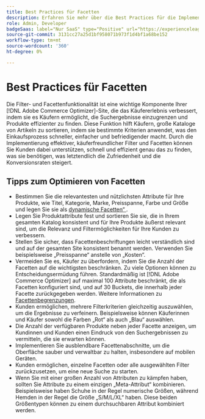 ```yaml
---
title: Best Practices für Facetten
description: Erfahren Sie mehr über die Best Practices für die Implementierung von Facetten in Ihrem Store.
role: Admin, Developer
badgeSaas: label="Nur SaaS" type="Positive" url="https://experienceleague.adobe.com/de/docs/commerce/user-guides/product-solutions" tooltip="Gilt nur für Adobe Commerce as a Cloud Service- und Adobe Commerce Optimizer-Projekte (von Adobe verwaltete SaaS-Infrastruktur)."
source-git-commit: 3131cc27a25d1bf958071b973f1d4bf1a68be152
workflow-type: tm+mt
source-wordcount: '360'
ht-degree: 0%

---
```



# Best Practices für Facetten

Die Filter- und Facettenfunktionalität ist eine wichtige Komponente Ihrer [!DNL Adobe Commerce Optimizer]-Site, die das Käufererlebnis verbessert, indem sie es Käufern ermöglicht, die Suchergebnisse einzugrenzen und Produkte effizienter zu finden. Diese Funktion hilft Käufern, große Kataloge von Artikeln zu sortieren, indem sie bestimmte Kriterien anwendet, was den Einkaufsprozess schneller, einfacher und befriedigender macht. Durch die Implementierung effektiver, käuferfreundlicher Filter und Facetten können Sie Kunden dabei unterstützen, schnell und effizient genau das zu finden, was sie benötigen, was letztendlich die Zufriedenheit und die Konversionsraten steigert.

## Tipps zum Optimieren von Facetten

- Bestimmen Sie die relevantesten und nützlichsten Attribute für Ihre Produkte, wie Titel, Kategorie, Marke, Preisspanne, Farbe und Größe und legen Sie sie als [dynamische Facetten“ ](type.md). 
- Legen Sie Produktattribute fest und sortieren Sie sie, die in Ihrem gesamten Katalog konsistent und für Ihre Produkte äußerst relevant sind, um die Relevanz und Filtermöglichkeiten für Ihre Kunden zu verbessern.
- Stellen Sie sicher, dass Facettenbeschriftungen leicht verständlich sind und auf der gesamten Site konsistent benannt werden. Verwenden Sie beispielsweise „Preisspanne“ anstelle von „Kosten“.
- Vermeiden Sie es, Käufer zu überfordern, indem Sie die Anzahl der Facetten auf die wichtigsten beschränken. Zu viele Optionen können zu Entscheidungsermüdung führen. Standardmäßig ist [!DNL Adobe Commerce Optimizer] auf maximal 100 Attribute beschränkt, die als Facetten konfiguriert sind, und auf 30 Buckets, die innerhalb jeder Facette zurückgegeben werden. Weitere Informationen zu [Facettenbegrenzungen](../../boundaries-limits.md#catalog-views-and-policies). 
- Kunden ermöglichen, mehrere Filterkriterien gleichzeitig auszuwählen, um die Ergebnisse zu verfeinern. Beispielsweise können Käuferinnen und Käufer sowohl die Farben „Rot“ als auch „Blau“ auswählen.
- Die Anzahl der verfügbaren Produkte neben jeder Facette anzeigen, um Kundinnen und Kunden einen Eindruck von den Suchergebnissen zu vermitteln, die sie erwarten können.
- Implementieren Sie ausblendbare Facettenabschnitte, um die Oberfläche sauber und verwaltbar zu halten, insbesondere auf mobilen Geräten.
- Kunden ermöglichen, einzelne Facetten oder alle ausgewählten Filter zurückzusetzen, um eine neue Suche zu starten.
- Wenn Sie mit einer großen Anzahl von Attributen zu kämpfen haben, sollten Sie Attribute zu einem einzigen „Meta-Attribut“ kombinieren. Beispielsweise haben Schuhe in der Regel numerische Größen, während Hemden in der Regel die Größe „S/M/L/XL“ haben. Diese beiden Größentypen können zu einem durchsuchbaren Attribut kombiniert werden.
